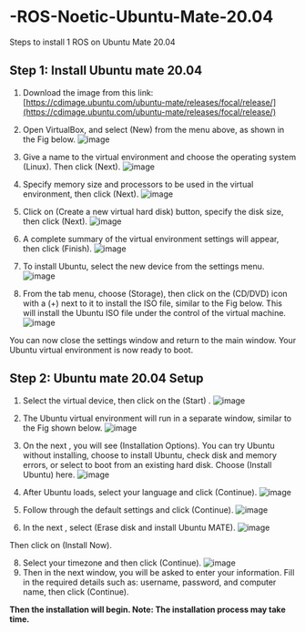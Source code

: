 # -ROS-Noetic-Ubuntu-Mate-20.04
Steps to install 1 ROS on Ubuntu Mate 20.04

## Step 1: Install Ubuntu mate 20.04

1. Download the image from this link: [https://cdimage.ubuntu.com/ubuntu-mate/releases/focal/release/](https://cdimage.ubuntu.com/ubuntu-mate/releases/focal/release/)

2. Open VirtualBox, and select (New) from the menu above, as shown in the Fig below.
![image](https://github.com/VAsmaaShaker/-ROS-Noetic-Ubuntu-Mate-20.04/assets/174564364/d5338c96-439c-42e8-af0b-0b9f801b2a67)

3. Give a name to the virtual environment and choose the operating system (Linux). Then click (Next).
![image](https://github.com/VAsmaaShaker/-ROS-Noetic-Ubuntu-Mate-20.04/assets/174564364/83f7e6e4-03c4-43a5-85af-02c6dd1beb0f)

4. Specify memory size and processors to be used in the virtual environment, then click (Next).
![image](https://github.com/VAsmaaShaker/-ROS-Noetic-Ubuntu-Mate-20.04/assets/174564364/e2d4924c-898b-4d1f-8f93-15b38437a161)

5. Click on (Create a new virtual hard disk) button, specify the disk size, then click (Next).
![image](https://github.com/VAsmaaShaker/-ROS-Noetic-Ubuntu-Mate-20.04/assets/174564364/0ea4b88a-417f-45c3-8389-c81a8391ac3c)

6. A complete summary of the virtual environment settings will appear, then click (Finish).
![image](https://github.com/VAsmaaShaker/-ROS-Noetic-Ubuntu-Mate-20.04/assets/174564364/0f57e11c-6921-4481-be2f-962206753f6a)

7. To install Ubuntu, select the new device from the settings menu.
![image](https://github.com/VAsmaaShaker/-ROS-Noetic-Ubuntu-Mate-20.04/assets/174564364/60daeb30-3293-4069-9de0-aa23f110f084)

8. From the tab menu, choose (Storage), then click on the (CD/DVD) icon with a (+) next to it to install the ISO file, similar to the Fig below. This will install the Ubuntu ISO file under the control of the virtual machine.
![image](https://github.com/VAsmaaShaker/-ROS-Noetic-Ubuntu-Mate-20.04/assets/174564364/4b46827c-303c-4062-b03f-c209ae7e594e)

You can now close the settings window and return to the main window. Your Ubuntu virtual environment is now ready to boot.

## Step 2:  Ubuntu mate 20.04 Setup
1. Select the virtual device, then click on the (Start) .
![image](https://github.com/VAsmaaShaker/-ROS-Noetic-Ubuntu-Mate-20.04/assets/174564364/ba9e5397-d7d8-4ade-a8a8-3723f59a728d)

2. The Ubuntu virtual environment will run in a separate window, similar to the Fig shown below.
![image](https://github.com/VAsmaaShaker/-ROS-Noetic-Ubuntu-Mate-20.04/assets/174564364/a1198499-50b8-41f5-b083-8e86ebb3d799)

3. On the next , you will see (Installation Options). You can try Ubuntu without installing, choose to install Ubuntu, check disk and memory errors, or select to boot from an existing hard disk. Choose (Install Ubuntu) here.
![image](https://github.com/VAsmaaShaker/-ROS-Noetic-Ubuntu-Mate-20.04/assets/174564364/24e13158-58d9-4702-9890-618e483fab59)

4. After Ubuntu loads, select your language and click (Continue).
![image](https://github.com/VAsmaaShaker/-ROS-Noetic-Ubuntu-Mate-20.04/assets/174564364/096ff7df-f011-4d0f-b881-9407c96250ba)

5. Follow through the default settings and click (Continue).
![image](https://github.com/VAsmaaShaker/-ROS-Noetic-Ubuntu-Mate-20.04/assets/174564364/e2d4478b-0d07-49b4-90fa-eb3887bc9f41)

6. In the next , select (Erase disk and install Ubuntu MATE).
![image](https://github.com/VAsmaaShaker/-ROS-Noetic-Ubuntu-Mate-20.04/assets/174564364/f4383f38-a5c1-4e71-b2fe-69bafcdc1edd)

Then click on (Install Now).

8. Select your timezone and then click (Continue).
![image](https://github.com/VAsmaaShaker/-ROS-Noetic-Ubuntu-Mate-20.04/assets/174564364/7051562f-098d-4070-a52e-bdcf398f8613)
9. Then in the next window, you will be asked to enter your information. Fill in the required details such as: username, password, and computer name, then click (Continue).

**Then the installation will begin. Note: The installation process may take time.**
